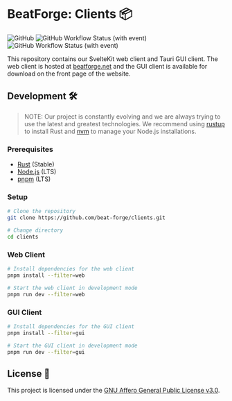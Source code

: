 # BeatForge: Clients 📦
![GitHub](https://img.shields.io/github/license/beat-forge/clients) ![GitHub Workflow Status (with event)](https://img.shields.io/github/actions/workflow/status/beat-forge/clients/staging-web.yml?label=web)
 ![GitHub Workflow Status (with event)](https://img.shields.io/github/actions/workflow/status/beat-forge/clients/build-gui.yml?label=gui)

This repository contains our SvelteKit web client and Tauri GUI client. The web client is hosted at [beatforge.net](https://beatforge.net) and the GUI client is available for download on the front page of the website.

## Development 🛠️

> NOTE: Our project is constantly evolving and we are always trying to use the latest and greatest technologies. We recommend using [rustup](https://rustup.rs/) to install Rust and [nvm](https://nvm.sh/) to manage your Node.js installations.

### Prerequisites
- [Rust](https://www.rust-lang.org/) (Stable)
- [Node.js](https://nodejs.org/en/) (LTS)
- [pnpm](https://pnpm.io/) (LTS)


### Setup
```bash
# Clone the repository
git clone https://github.com/beat-forge/clients.git

# Change directory
cd clients
```

### Web Client
```bash
# Install dependencies for the web client
pnpm install --filter=web

# Start the web client in development mode
pnpm run dev --filter=web
```

### GUI Client
```bash
# Install dependencies for the GUI client
pnpm install --filter=gui

# Start the GUI client in development mode
pnpm run dev --filter=gui
```

## License 📝
This project is licensed under the [GNU Affero General Public License v3.0](LICENSE).